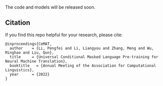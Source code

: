The code and models will be released soon.

## Citation

If you find this repo helpful for your research, please cite:

```
@inproceedings{CeMAT,
  author    = {Li, Pengfei and Li, Liangyou and Zhang, Meng and Wu, Minghao and Liu, Qun},
  title     = {Universal Conditional Masked Language Pre-training for Neural Machine Translation},
  booktitle   = {Annual Meeting of the Association for Computational Linguistics},
  year      = {2022}
}
```

